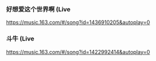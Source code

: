 ### 好想爱这个世界啊 (Live
https://music.163.com/#/song?id=1436910205&autoplay=0

### 斗牛 (Live
https://music.163.com/#/song?id=1422992414&autoplay=0
